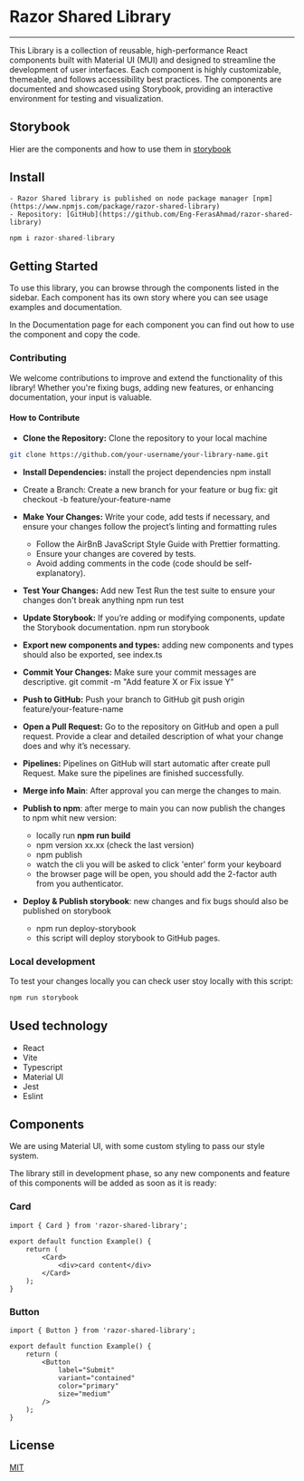 # Razor Shared Library

---

This Library is a collection of reusable, high-performance React components built with Material UI (MUI) and designed
to streamline the development of user interfaces. Each component is highly customizable, themeable,
and follows accessibility best practices. The components are documented and showcased using Storybook,
providing an interactive environment for testing and visualization.

## Storybook
Hier are the components and how to use them in [storybook](https://eng-ferasahmad.github.io/razor-shared-library/?path=/docs/get-started--docs)


## Install

    - Razor Shared library is published on node package manager [npm](https://www.npmjs.com/package/razor-shared-library)
    - Repository: [GitHub](https://github.com/Eng-FerasAhmad/razor-shared-library)

```js
npm i razor-shared-library
```

## Getting Started

To use this library, you can browse through the components listed in the sidebar.
Each component has its own story where you can see usage examples and documentation.

In the Documentation page for each component you can find out how to use the component and copy the code.

### Contributing

We welcome contributions to improve and extend the functionality of this library! Whether you're fixing bugs,
adding new features, or enhancing documentation, your input is valuable.

#### How to Contribute

-   **Clone the Repository:** Clone the repository to your local machine

```bash
git clone https://github.com/your-username/your-library-name.git
```

-   **Install Dependencies:** install the project dependencies
    npm install

-   Create a Branch: Create a new branch for your feature or bug fix:
    git checkout -b feature/your-feature-name

-   **Make Your Changes:** Write your code, add tests if necessary, and ensure your changes follow the project’s linting and formatting rules

    -   Follow the AirBnB JavaScript Style Guide with Prettier formatting.
    -   Ensure your changes are covered by tests.
    -   Avoid adding comments in the code (code should be self-explanatory).

-   **Test Your Changes:** Add new Test Run the test suite to ensure your changes don't break anything
    npm run test

-   **Update Storybook:** If you’re adding or modifying components, update the Storybook documentation.
    npm run storybook

-   **Export new components and types:** adding new components and types should also be exported, see index.ts

-   **Commit Your Changes:** Make sure your commit messages are descriptive.
    git commit -m "Add feature X or Fix issue Y"

-   **Push to GitHub:** Push your branch to GitHub
    git push origin feature/your-feature-name

-   **Open a Pull Request:** Go to the repository on GitHub and open a pull request.
    Provide a clear and detailed description of what your change does and why it’s necessary.

-   **Pipelines:** Pipelines on GitHub will start automatic after create pull Request.
    Make sure the pipelines are finished successfully.
-   **Merge info Main**: After approval you can merge the changes to main.

-   **Publish to npm**: after merge to main you can now publish the changes to npm whit new version:

    -   locally run **npm run build**
    -   npm version xx.xx (check the last version)
    -   npm publish
    -   watch the cli you will be asked to click 'enter' form your keyboard
    -   the browser page will be open, you should add the 2-factor auth from you authenticator.

-   **Deploy & Publish storybook**: new changes and fix bugs should also be published on storybook
    -   npm run deploy-storybook
    -   this script will deploy storybook to GitHub pages.

### Local development

To test your changes locally you can check user stoy locally with this script:

```bash
npm run storybook
```


## Used technology

-   React
-   Vite
-   Typescript
-   Material UI
-   Jest
-   Eslint

## Components

We are using Material UI, with some custom styling to pass our style system.

The library still in development phase, so any new components and feature of this components will be added as soon as it is ready:

### Card

```tsx
import { Card } from 'razor-shared-library';

export default function Example() {
    return (
        <Card>
            <div>card content</div>
        </Card>
    );
}
```

### Button

```tsx
import { Button } from 'razor-shared-library';

export default function Example() {
    return (
        <Button
            label="Submit"
            variant="contained"
            color="primary"
            size="medium"
        />
    );
}
```

## License

[MIT](https://github.com/Eng-FerasAhmad/razor-shared-library/blob/master/LICENSE)
